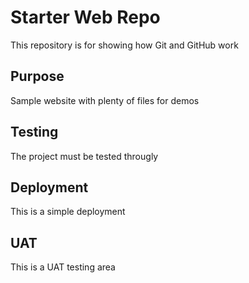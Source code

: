 # Starter Web Repo

This repository is for showing how Git and GitHub work

## Purpose

Sample website with plenty of files for demos

## Testing

The project must be tested througly

## Deployment

This is a simple deployment

## UAT

This is a UAT testing area
